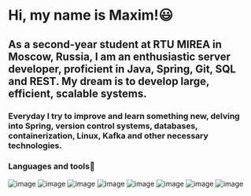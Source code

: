 # Hi, my name is Maxim!😃

## As a second-year student at RTU MIREA in Moscow, Russia, I am an enthusiastic server developer, proficient in Java, Spring, Git, SQL and REST. My dream is to develop large, efficient, scalable systems.
### Everyday I try to improve and learn something new, delving into Spring, version control systems, databases, containerization, Linux, Kafka and other necessary technologies.

### Languages and tools🔨
![image](https://github.com/maximister/maximister/assets/116444848/f7eb5852-332f-498e-8f3f-6bff1f0f7340)
![image](https://github.com/maximister/maximister/assets/116444848/9da102d5-bcf1-4bde-a9ae-128627ab8e41)
![image](https://github.com/maximister/maximister/assets/116444848/1ea951f0-8bef-49fe-8be5-37c8f8082875)
![image](https://github.com/maximister/maximister/assets/116444848/4a730597-12a9-476f-9808-c68655a01555)
![image](https://github.com/maximister/maximister/assets/116444848/360a8cf4-ffac-4f9d-9672-e9ebebdb2a81)
![image](https://github.com/maximister/maximister/assets/116444848/cddcccbf-b1b8-4f3d-9ccb-07719072ce36)
![image](https://github.com/maximister/maximister/assets/116444848/f71726bd-f8a6-4ac3-ae40-fad9ead69575)
![image](https://github.com/maximister/maximister/assets/116444848/a4d9b14d-fc1d-4cb5-a606-7e38b243c0b4)
<!--
**maximister/maximister** is a ✨ _special_ ✨ repository because its `README.md` (this file) appears on your GitHub profile.

Here are some ideas to get you started:

- 🔭 I’m currently working on ...
- 🌱 I’m currently learning ...
- 👯 I’m looking to collaborate on ...
- 🤔 I’m looking for help with ...
- 💬 Ask me about ...
- 📫 How to reach me: ...
- 😄 Pronouns: ...
- ⚡ Fun fact: ...
-->
